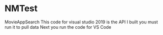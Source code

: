 # NMTest
MovieAppSearch
This code for visual studio 2019 is the API I built you must run it to pull data
Next you run the code for VS Code
